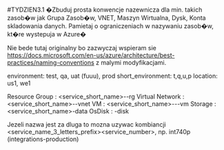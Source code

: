 #TYDZIEN3.1 �Zbuduj prosta konwencje nazewnicza dla min. takich zasob�w jak Grupa Zasob�w, VNET, Maszyn Wirtualna, Dysk, Konta skladowania danych. Pamietaj o ograniczeniach w nazywaniu zasob�w, kt�re wystepuja w Azure�

Nie bede tutaj originalny bo zazwyczaj wspieram sie https://docs.microsoft.com/en-us/azure/architecture/best-practices/naming-conventions z malymi modyfikacjami.


environment: test, qa, uat (fuuu), prod
short_environment: t,q,u,p
location: us1, we1

Resource Group 	: <service_short_name>-<environment>-rg
Virtual Network : <service_short_name>-<environment>-vnet
VM				: <service_short_name>-<environment>-<role>-vm<number>
Storage			: <service_short_name>-data<number>
OsDisk			: <disktype>-disk<number>

Jezeli nazwa jest za dluga to mozna uzywac kombiancji <service_name_3_letters_prefix><service_number><environment>, np. int740p (integrations-production)